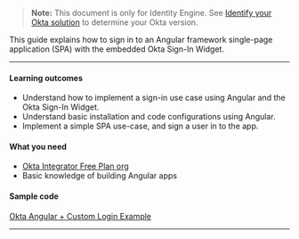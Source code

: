 > **Note:** This document is only for Identity Engine. See [Identify your Okta solution](https://help.okta.com/okta_help.htm?type=oie&id=ext-oie-version) to determine your Okta version.

This guide explains how to sign in to an Angular framework single-page application (SPA) with the embedded Okta Sign-In Widget.

---

#### Learning outcomes

* Understand how to implement a sign-in use case using Angular and the Okta Sign-In Widget.
* Understand basic installation and code configurations using Angular.
* Implement a simple SPA use-case, and sign a user in to the app.

#### What you need

* [Okta Integrator Free Plan org](/signup)
* Basic knowledge of building Angular apps

#### Sample code

[Okta Angular + Custom Login Example](https://github.com/okta/samples-js-angular/tree/master/custom-login)

---
